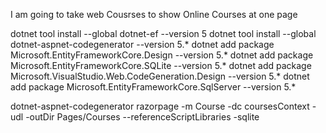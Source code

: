I am going to take web Cousrses to show Online Courses at one page


dotnet tool install --global dotnet-ef --version 5
dotnet tool install --global dotnet-aspnet-codegenerator --version 5.*
dotnet add package Microsoft.EntityFrameworkCore.Design --version 5.*
dotnet add package Microsoft.EntityFrameworkCore.SQLite --version 5.*
dotnet add package Microsoft.VisualStudio.Web.CodeGeneration.Design --version 5.*
dotnet add package Microsoft.EntityFrameworkCore.SqlServer --version 5.*

dotnet-aspnet-codegenerator razorpage -m Course -dc coursesContext -udl -outDir Pages/Courses --referenceScriptLibraries -sqlite